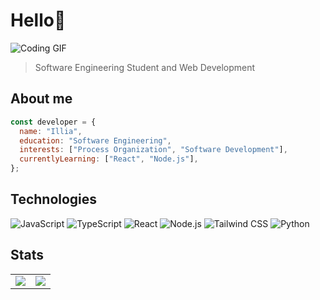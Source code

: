 # Hello👋

![Coding GIF](https://user-images.githubusercontent.com/74038190/212750155-3ceddfbd-19d3-40a3-87af-8d329c8323c4.gif)

> Software Engineering Student and Web Development

## About me

```javascript
const developer = {
  name: "Illia",
  education: "Software Engineering",
  interests: ["Process Organization", "Software Development"],
  currentlyLearning: ["React", "Node.js"],
};
```

## Technologies

![JavaScript](https://img.shields.io/badge/JavaScript-323330?style=for-the-badge&logo=javascript&logoColor=F7DF1E)
![TypeScript](https://img.shields.io/badge/TypeScript-007ACC?style=for-the-badge&logo=typescript&logoColor=white)
![React](https://img.shields.io/badge/React-20232A?style=for-the-badge&logo=react&logoColor=61DAFB)
![Node.js](https://img.shields.io/badge/Node%20js-339933?style=for-the-badge&logo=nodedotjs&logoColor=white)
![Tailwind CSS](https://img.shields.io/badge/Tailwind_CSS-38B2AC?style=for-the-badge&logo=tailwind-css&logoColor=white)
![Python](https://img.shields.io/badge/Python-FFD43B?style=for-the-badge&logo=python&logoColor=blue)


## Stats

<table>
  <tr>
    <td>
      <img src="https://github-readme-stats.vercel.app/api?username=harukicode&show_icons=true&theme=tokyonight&hide_border=true" />
    </td>
    <td>
      <img src="https://github-readme-stats.vercel.app/api/top-langs/?username=harukicode&layout=compact&theme=tokyonight&hide_border=true" />
    </td>
  </tr>
</table>


<!-- This README was created with ♥ -->
